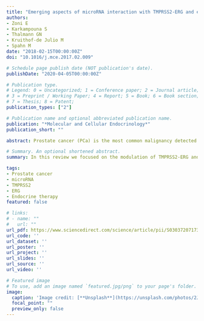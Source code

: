 ```yaml
---
title: "Emerging aspects of microRNA interaction with TMPRSS2-ERG and endocrine therapy"
authors:
- Zoni E
- Karkampouna S
- Thalmann GN
- Kruithof-de Julio M
- Spahn M
date: "2018-02-15T00:00:00Z"
doi: "10.1016/j.mce.2017.02.009"

# Schedule page publish date (NOT publication's date).
publishDate: "2020-04-05T00:00:00Z"

# Publication type.
# Legend: 0 = Uncategorized; 1 = Conference paper; 2 = Journal article;
# 3 = Preprint / Working Paper; 4 = Report; 5 = Book; 6 = Book section;
# 7 = Thesis; 8 = Patent;
publication_types: ["2"]

# Publication name and optional abbreviated publication name.
publication: "*Molecular and Cellular Endocrinology*"
publication_short: ""

abstract: Prostate cancer (PCa) is the most common malignancy detected in males and the second most common cause of cancer death in western countries. The development of the prostate gland, is finely regulated by androgens which modulate also its growth and function. Importantly, androgens exert a major role in PCa formation and progression and one of the hypothesized mechanism proposed has been linked to the chromosomal rearrangement of the androgen regulated gene TMPRSS2 with ERG. Androgens have been therefore used as main target for therapies in the past. However, despite the development of endocrine therapies (e.g. androgen ablation), when PCa progress, tumors become resistant to this therapeutic castration and patients develop incurable metastases. A strategy to better understand how patients respond to therapy, in order to achieve a better patient stratification, consists in monitoring the levels of small noncoding RNAs (microRNAs). microRNAs are a class of small molecules that regulate protein abundance and their application as biomarkers to monitor disease progression has been intensely studied in the last years. In this review, we highlight the interactions between microRNAs and endocrine-related aspects of PCa in tissues. We focus on the modulation of TMPRSS2-ERG and Glucocorticoid Receptor (GR) by microRNAs and detail the influence of steroidal hormonal therapies on microRNAs expression.

# Summary. An optional shortened abstract.
summary: In this review we focused on the modulation of TMPRSS2-ERG and Glucocorticoid Receptor (GR) by microRNAs and detailed the influence of steroidal hormonal therapies on microRNAs expression.

tags:
- Prostate cancer
- microRNA
- TMPRSS2
- ERG
- Endocrine therapy
featured: false

# links:
# - name: ""
#   url: ""
url_pdf: https://www.sciencedirect.com/science/article/pii/S0303720717300898?via%3Dihub
url_code: ''
url_dataset: ''
url_poster: ''
url_project: ''
url_slides: ''
url_source: ''
url_video: ''

# Featured image
# To use, add an image named `featured.jpg/png` to your page's folder. 
image:
  caption: 'Image credit: [**Unsplash**](https://unsplash.com/photos/2JIvboGLeho)'
  focal_point: ""
  preview_only: false
---
```


